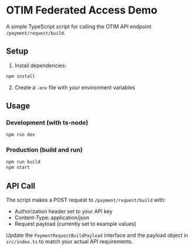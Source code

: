 # OTIM Federated Access Demo

A simple TypeScript script for calling the OTIM API endpoint `/payment/request/build`.

## Setup

1. Install dependencies:
```bash
npm install
```

2. Create a `.env` file with your environment variables

## Usage

### Development (with ts-node)
```bash
npm run dev
```

### Production (build and run)
```bash
npm run build
npm start
```

## API Call

The script makes a POST request to `/payment/request/build` with:
- Authorization header set to your API key
- Content-Type: application/json
- Request payload (currently set to example values)

Update the `PaymentRequestBuildPayload` interface and the payload object in `src/index.ts` to match your actual API requirements.
